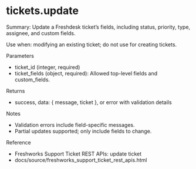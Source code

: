 # tickets.update

Summary: Update a Freshdesk ticket’s fields, including status, priority, type, assignee, and custom fields.

Use when: modifying an existing ticket; do not use for creating tickets.

Parameters
- ticket_id (integer, required)
- ticket_fields (object, required): Allowed top-level fields and custom_fields.

Returns
- success, data: { message, ticket }, or error with validation details

Notes
- Validation errors include field-specific messages.
- Partial updates supported; only include fields to change.

Reference
- Freshworks Support Ticket REST APIs: update ticket
- docs/source/freshworks_support_ticket_rest_apis.html
